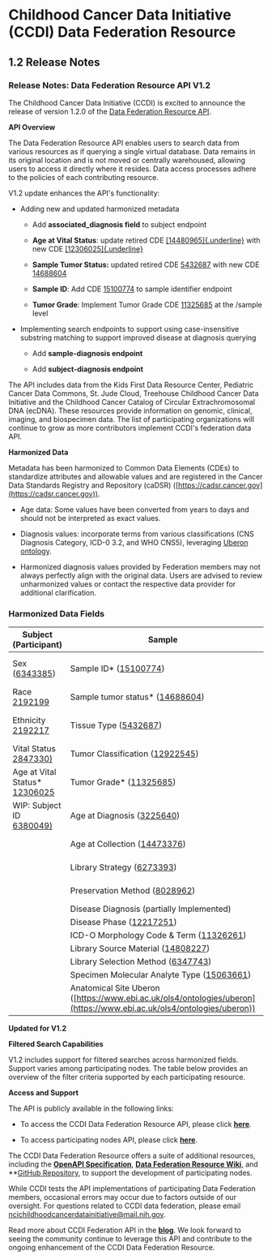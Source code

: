 # Childhood Cancer Data Initiative (CCDI) Data Federation Resource

## 1.2 Release Notes

### **Release Notes: Data Federation Resource API V1.2**

The Childhood Cancer Data Initiative (CCDI) is excited to announce the
release of version 1.2.0 of the [Data Federation Resource API](https://cbiit.github.io/ccdi-federation-api-aggregation).

**API Overview**

The Data Federation Resource API enables users to search data from
various resources as if querying a single virtual database. Data remains
in its original location and is not moved or centrally warehoused,
allowing users to access it directly where it resides. Data access
processes adhere to the policies of each contributing resource.

V1.2 update enhances the API's functionality:

- Adding new and updated harmonized metadata

  - Add **associated_diagnosis field** to subject endpoint

  - **Age at Vital Status**: update retired CDE
    [[14480965]{.underline}](https://cadsr.cancer.gov/onedata/dmdirect/NIH/NCI/CO/CDEDD?filter=CDEDD.ITEM_ID=14480965%20and%20ver_nr=1)
    with new CDE
    [[12306025]{.underline}](https://cadsr.cancer.gov/onedata/dmdirect/NIH/NCI/CO/CDEDD?filter=CDEDD.ITEM_ID=12306025%20and%20ver_nr=1)

  - **Sample Tumor Status:** updated retired CDE
    [5432687](https://cadsr.cancer.gov/onedata/dmdirect/NIH/NCI/CO/CDEDD?filter=CDEDD.ITEM_ID=5432687%20and%20ver_nr=2)
    with new CDE
    [14688604](https://cadsr.cancer.gov/onedata/dmdirect/NIH/NCI/CO/CDEDD?filter=CDEDD.ITEM_ID=14688604%20and%20ver_nr=1)

  - **Sample ID**: Add CDE
    [15100774](https://cadsr.cancer.gov/onedata/dmdirect/NIH/NCI/CO/CDEDD?filter=CDEDD.ITEM_ID=15100774%20and%20ver_nr=1)
    to sample identifier endpoint

  - **Tumor Grade**: Implement Tumor Grade CDE
    [11325685](https://cadsr.cancer.gov/onedata/dmdirect/NIH/NCI/CO/CDEDD?filter=CDEDD.ITEM_ID=11325685%20and%20ver_nr=2)
    at the /sample level

- Implementing search endpoints to support using case-insensitive
  substring matching to support improved disease at diagnosis querying

  - Add **sample-diagnosis endpoint**

  - Add **subject-diagnosis endpoint**

The API includes data from the Kids First Data Resource Center,
Pediatric Cancer Data Commons, St. Jude Cloud, Treehouse Childhood
Cancer Data Initiative and the Childhood Cancer Catalog of Circular
Extrachromosomal DNA (ecDNA). These resources provide information on
genomic, clinical, imaging, and biospecimen data. The list of
participating organizations will continue to grow as more contributors
implement CCDI's federation data API.

**Harmonized Data**

Metadata has been harmonized to Common Data Elements (CDEs) to
standardize attributes and allowable values and are registered in the
Cancer Data Standards Registry and Repository (caDSR)
([https://cadsr.cancer.gov](https://cadsr.cancer.gov)).

- Age data: Some values have been converted from years to days and
  should not be interpreted as exact values.

- Diagnosis values: incorporate terms from various classifications (CNS
  Diagnosis Category, ICD-0 3.2, and WHO CNS5), leveraging [Uberon
  ontology](<https://www.ebi.ac.uk/ols4/ontologies/uberon>).

- Harmonized diagnosis values provided by Federation members may not
  always perfectly align with the original data. Users are advised to
  review unharmonized values or contact the respective data provider for
  additional clarification.

### Harmonized Data Fields

| Subject (Participant)                                                                 | Sample                                                                                 | Study and File                                                                                 |
|--------------------------------------------------------------------------------------|----------------------------------------------------------------------------------------|------------------------------------------------------------------------------------------------|
| Sex ([6343385](https://cadsr.cancer.gov/onedata/dmdirect/NIH/NCI/CO/CDEDD?filter=CDEDD.ITEM_ID=6343385%20and%20ver_nr=1))                                     | Sample ID* ([15100774](https://cadsr.cancer.gov/onedata/dmdirect/NIH/NCI/CO/CDEDD?filter=CDEDD.ITEM_ID=15100774%20and%20ver_nr=1))                    | Study Short Title ([11459812](https://cadsr.cancer.gov/onedata/dmdirect/NIH/NCI/CO/CDEDD?filter=CDEDD.ITEM_ID=11459812%20and%20ver_nr=1))                     |
| Race [2192199](https://cadsr.cancer.gov/onedata/dmdirect/NIH/NCI/CO/CDEDD?filter=CDEDD.ITEM_ID=2192199%20and%20ver_nr=1)                                    | Sample tumor status* ([14688604](https://cadsr.cancer.gov/onedata/dmdirect/NIH/NCI/CO/CDEDD?filter=CDEDD.ITEM_ID=14688604%20and%20ver_nr=1))          | Study Name ([11459810](https://cadsr.cancer.gov/onedata/dmdirect/NIH/NCI/CO/CDEDD?filter=CDEDD.ITEM_ID=11459810%20and%20ver_nr=1))                            |
|Ethnicity [2192217](https://cadsr.cancer.gov/onedata/dmdirect/NIH/NCI/CO/CDEDD?filter=CDEDD.ITEM_ID=2192217%20and%20ver_nr=2)                               | Tissue Type ([5432687](test))                     | dbGaP phs Accession ([11524544](test))                   |
|Vital Status [2847330)](test)                            | Tumor Classification ([12922545](test))          | Institution ([12662779](test))                           |
|Age at Vital Status* [12306025](test)                   | Tumor Grade* ([11325685](test))                  | File Location (Link/Gateway) ([11556141](test))          |
|WIP: Subject ID [6380049)](https://cadsr.cancer.gov/onedata/)                              | Age at Diagnosis ([3225640](test))                | File Description ([11280338](test))                      |
|                                                                                      | Age at Collection ([14473376](test))             | File Size ([11479876](test))                             |
|                                                                                      | Library Strategy ([6273393](test))                | Md5sum ([11556150](test))                                |
|                                                                                      | Preservation Method ([8028962](test))             | File Type ([11416926](test))                             |
|                                                                                      | Disease Diagnosis (partially Implemented)                                              |                                                                                                |
|                                                                                      | Disease Phase ([12217251](test))                 |                                                                                                |
|                                                                                      | ICD-O Morphology Code & Term ([11326261](test))  |                                                                                                |
|                                                                                      | Library Source Material ([14808227](test))       |                                                                                                |
|                                                                                      | Library Selection Method ([6347743](test))        |                                                                                                |
|                                                                                      | Specimen Molecular Analyte Type ([15063661](test))|                                                                                                |
|                                                                                      | Anatomical Site Uberon ([https://www.ebi.ac.uk/ols4/ontologies/uberon](https://www.ebi.ac.uk/ols4/ontologies/uberon)) |                                                                                                |

**Updated for V1.2**

**Filtered Search Capabilities**

V1.2 includes support for filtered searches across harmonized fields.
Support varies among participating nodes. The table below provides an
overview of the filter criteria supported by each participating
resource.

**Access and Support**

The API is publicly available in the following links:

- To access the CCDI Data Federation Resource API, please
  click [**here**](https://cbiit.github.io/ccdi-federation-api-aggregation/).

- To access participating nodes API, please
  click [**here**](https://cbiit.github.io/ccdi-federation-api-spec).

The CCDI Data Federation Resource offers a suite of additional
resources, including the [**OpenAPI
Specification**](https://cbiit.github.io/ccdi-federation-api-aggregation/swagger-aggr.yml), [**Data
Federation Resource
Wiki**](https://github.com/CBIIT/ccdi-federation-api-spec/wiki),
and **[GitHub
Repository](https://github.com/CBIIT/ccdi-federation-api), to support
the development of participating nodes.

While CCDI tests the API implementations of participating Data
Federation members, occasional errors may occur due to factors outside
of our oversight. For questions related to CCDI data federation, please
email <ncichildhoodcancerdatainitiative@mail.nih.gov>.

Read more about CCDI Federation API in
the [**blog**](https://cbiit.github.io/ccdi-federation-api/blog/09-25-2024-introducing-the-federation-api.html).
We look forward to seeing the community continue to leverage this API
and contribute to the ongoing enhancement of the CCDI Data Federation
Resource.
